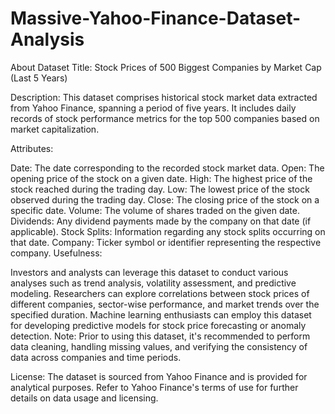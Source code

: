 # Massive-Yahoo-Finance-Dataset-Analysis
About Dataset
Title: Stock Prices of 500 Biggest Companies by Market Cap (Last 5 Years)

Description:
This dataset comprises historical stock market data extracted from Yahoo Finance, spanning a period of five years. It includes daily records of stock performance metrics for the top 500 companies based on market capitalization.

Attributes:

Date: The date corresponding to the recorded stock market data.
Open: The opening price of the stock on a given date.
High: The highest price of the stock reached during the trading day.
Low: The lowest price of the stock observed during the trading day.
Close: The closing price of the stock on a specific date.
Volume: The volume of shares traded on the given date.
Dividends: Any dividend payments made by the company on that date (if applicable).
Stock Splits: Information regarding any stock splits occurring on that date.
Company: Ticker symbol or identifier representing the respective company.
Usefulness:

Investors and analysts can leverage this dataset to conduct various analyses such as trend analysis, volatility assessment, and predictive modeling.
Researchers can explore correlations between stock prices of different companies, sector-wise performance, and market trends over the specified duration.
Machine learning enthusiasts can employ this dataset for developing predictive models for stock price forecasting or anomaly detection.
Note: Prior to using this dataset, it's recommended to perform data cleaning, handling missing values, and verifying the consistency of data across companies and time periods.

License: The dataset is sourced from Yahoo Finance and is provided for analytical purposes. Refer to Yahoo Finance's terms of use for further details on data usage and licensing.

